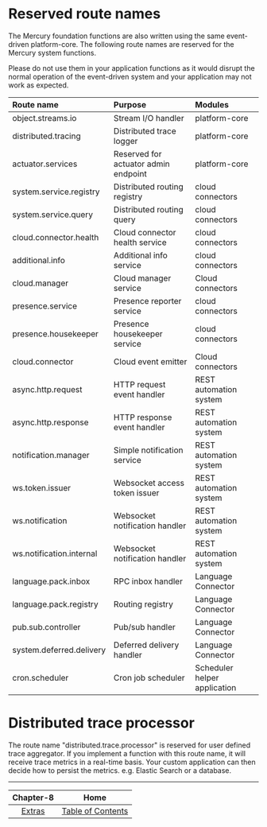 # Reserved route names

The Mercury foundation functions are also written using the same event-driven platform-core. The following route names are reserved for the Mercury system functions.

Please do not use them in your application functions as it would disrupt the normal operation of the event-driven system and your application may not work as expected.

| Route name                    | Purpose                                | Modules                          |
| :-----------------------------|:---------------------------------------|:---------------------------------|
| object.streams.io             | Stream I/O handler                     | platform-core                    |
| distributed.tracing           | Distributed trace logger               | platform-core                    |
| actuator.services             | Reserved for actuator admin endpoint   | platform-core                    |
| system.service.registry       | Distributed routing registry           | cloud connectors                 |
| system.service.query          | Distributed routing query              | cloud connectors                 |
| cloud.connector.health        | Cloud connector health service         | cloud connectors                 |
| additional.info               | Additional info service                | cloud connectors                 |
| cloud.manager                 | Cloud manager service                  | Cloud connectors                 |
| presence.service              | Presence reporter service              | cloud connectors                 |
| presence.housekeeper          | Presence housekeeper service           | cloud connectors                 |
| cloud.connector               | Cloud event emitter                    | Cloud connectors                 |
| async.http.request            | HTTP request event handler             | REST automation system           |
| async.http.response           | HTTP response event handler            | REST automation system           |
| notification.manager          | Simple notification service            | REST automation system           |
| ws.token.issuer               | Websocket access token issuer          | REST automation system           |
| ws.notification               | Websocket notification handler         | REST automation system           |
| ws.notification.internal      | Websocket notification handler         | REST automation system           |
| language.pack.inbox           | RPC inbox handler                      | Language Connector               |
| language.pack.registry        | Routing registry                       | Language Connector               |
| pub.sub.controller            | Pub/sub handler                        | Language Connector               |
| system.deferred.delivery      | Deferred delivery handler              | Language Connector               |
| cron.scheduler                | Cron job scheduler                     | Scheduler helper application     |

# Distributed trace processor

The route name "distributed.trace.processor" is reserved for user defined trace aggregator. If you implement a function with this route name, it will receive trace metrics in a real-time basis. Your custom application can then decide how to persist the metrics. e.g. Elastic Search or a database.

---

| Chapter-8                                | Home                                     |
| :---------------------------------------:|:----------------------------------------:|
| [Extras](CHAPTER-8.md)                   | [Table of Contents](TABLE-OF-CONTENTS.md)|

